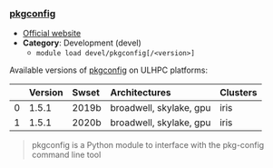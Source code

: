 ### [pkgconfig](https://github.com/matze/pkgconfig)

* [Official website](https://github.com/matze/pkgconfig)
* __Category__: Development (devel)
    -  `module load devel/pkgconfig[/<version>]`

Available versions of [pkgconfig](https://github.com/matze/pkgconfig) on ULHPC platforms:

|    | Version   | Swset   | Architectures           | Clusters   |
|---:|:----------|:--------|:------------------------|:-----------|
|  0 | 1.5.1     | 2019b   | broadwell, skylake, gpu | iris       |
|  1 | 1.5.1     | 2020b   | broadwell, skylake, gpu | iris       |

> pkgconfig is a Python module to interface with the pkg-config command line tool
